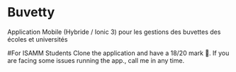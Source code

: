 # Buvetty
Application Mobile (Hybride / Ionic 3) pour les gestions des buvettes des écoles et universités

#For ISAMM Students
Clone the application and have a 18/20 mark 🤩. If you are facing some issues running the app., call me in any time.
